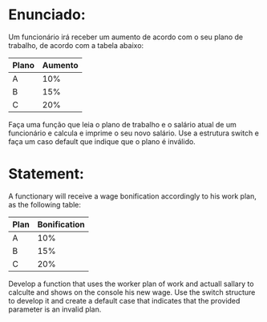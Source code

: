 # Enunciado:

Um funcionário irá receber um aumento de acordo com o seu plano de
trabalho, de acordo com a tabela abaixo:

| Plano | Aumento| 
|-------|--------|
| A     | 10%    |
| B     | 15%    |
| C     | 20%    |


Faça uma função que leia o plano de trabalho e o salário atual de um funcionário e calcula e imprime o seu novo salário. Use a estrutura switch e faça um caso default que indique que o plano é inválido.

# Statement:

A functionary will receive a wage bonification accordingly to his work plan, as the following table:

| Plan  | Bonification| 
|-------|--------|
| A     | 10%    |
| B     | 15%    |
| C     | 20%    |

Develop a function that uses the worker plan of work and actuall sallary to calculte and shows on the console his new wage. Use the switch structure to develop it and create a default case that indicates that the provided parameter is an invalid plan.